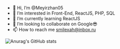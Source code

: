 - 👋 Hi, I’m @Meyirzhan05
- 👀 I’m interested in Front-End, ReactJS, PHP, SQL
- 🌱 I’m currently learning ReactJS
- 💞️ I’m looking to collaborate on Google😎
- 📫 How to reach me smilexah@inbox.ru

![Anurag's GitHub stats](https://github-readme-stats.vercel.app/api?username=smilexah&theme=dark&show_icons=true)

<!---
Meyirzhan05/Meyirzhan05 is a ✨ special ✨ repository because its `README.md` (this file) appears on your GitHub profile.
You can click the Preview link to take a look at your changes.
--->
